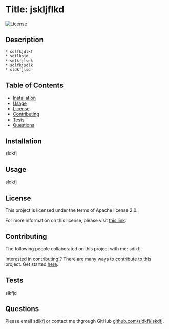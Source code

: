 
  # Title: jskljflkd 

  [![License](https://img.shields.io/badge/License-Apache_2.0-blue.svg)](https://www.apache.org/licenses/LICENSE-2.0)
      
  ## Description 

    * sdlfkjdlkf
    * sdflksjd
    * sdlkfjlsdk
    * sdlfkjsdlk
    * sldkfjlsd
    
  ## Table of Contents
  - [Installation](#installation)
  - [Usage](#usage)
  - [License](#license)
  - [Contributing](#contributing)
  - [Tests](#tests)
  - [Questions](#questions)

  ## Installation

  sldkfj
    
  ## Usage

  sldkfj
    
  ## License

  This project is licensed under the terms of Apache license 2.0.

  For more information on this license, please visit [this link](https://www.apache.org/licenses/LICENSE-2.0).
   
  ## Contributing 

  The following people collaborated on this project with me: sdlkfj. 

  Interested in contributing!? There are many ways to contribute to this project. Get started [here](github.com/sldkfj/lskdfj).

  ## Tests 

  slkfjd
    
  ## Questions

  Please email sdlkfj or contact me thgrough GitHub [github.com/sldkfj/lskdfj](github.com/sldkfj/lskdfj).
  